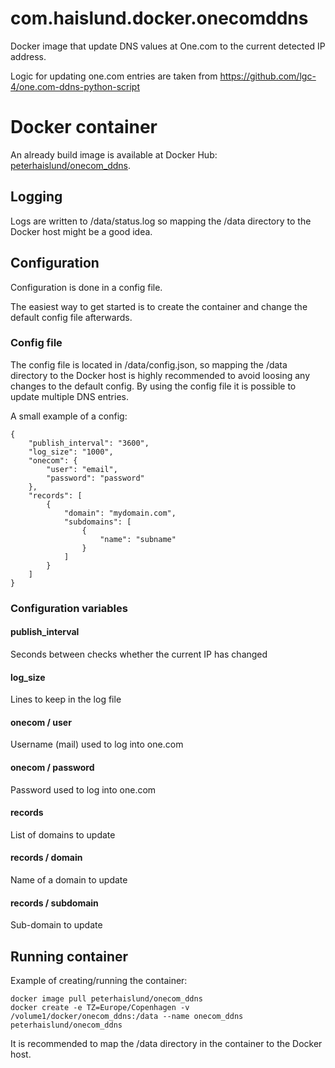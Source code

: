 # com.haislund.docker.onecomddns

Docker image that update DNS values at One.com to the current detected IP address.

Logic for updating one.com entries are taken from https://github.com/lgc-4/one.com-ddns-python-script

# Docker container
An already build image is available at Docker Hub: [peterhaislund/onecom_ddns](https://hub.docker.com/repository/docker/peterhaislund/onecom_ddns/general).

## Logging
Logs are written to /data/status.log so mapping the /data directory to the Docker host might be a good idea.

## Configuration
Configuration is done in a config file.

The easiest way to get started is to create the container and change the default config file afterwards.

### Config file
The config file is located in /data/config.json, so mapping the /data directory to the Docker host is highly recommended to avoid loosing any changes to the default config.
By using the config file it is possible to update multiple DNS entries.

A small example of a config:
```
{
    "publish_interval": "3600",
    "log_size": "1000",
    "onecom": {
        "user": "email",
        "password": "password"
    },
    "records": [
        {
            "domain": "mydomain.com",
            "subdomains": [
                {
                    "name": "subname"
                }
            ]
        }
    ]
}
```

### Configuration variables

#### publish_interval
Seconds between checks whether the current IP has changed

#### log_size
Lines to keep in the log file

#### onecom / user
Username (mail) used to log into one.com

#### onecom / password
Password used to log into one.com

#### records
List of domains to update

#### records / domain
Name of a domain to update

#### records / subdomain
Sub-domain to update

## Running container
Example of creating/running the container:

```
docker image pull peterhaislund/onecom_ddns
docker create -e TZ=Europe/Copenhagen -v /volume1/docker/onecom_ddns:/data --name onecom_ddns peterhaislund/onecom_ddns
```

It is recommended to map the /data directory in the container to the Docker host.
